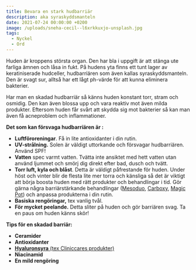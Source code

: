 ```yaml
---
title: Bevara en stark hudbarriär
description: aka syraskyddsmanteln
date: 2021-07-24 00:00:00 +0200
image: /uploads/sneha-cecil--l6xrkkuxjo-unsplash.jpg
tags:
  - Nyckel
  - Ord
---
```

Huden är kroppens största organ. Den har bla i uppgift är att stänga ute farliga ämnen och l&aring;sa in fukt. P&aring; hudens yta finns ett tunt lager av keratiniserade hudceller, hudbarriären som även kallas syraskyddsmanteln. Den är svagt sur, allts&aring; har ett l&aring;gt ph-värde för att kunna eliminera bakterier.&nbsp;

Har man en skadad hudbarriär s&aring; känns huden konstant torr, stram och osmidig. Den kan även blossa upp och vara reaktiv mot även milda produkter. Eftersom huden f&aring;r sv&aring;rt att skydda sig mot bakterier s&aring; kan man även f&aring; acneproblem och inflammationer.

**Det som kan försvaga hudbarriären är :**

* **Luftföroreningar**. F&aring; in lite antioxidanter i din rutin.
* **UV-str&aring;lning.** Solen är väldigt uttorkande och försvagar hudbarriären. Använd SPF\!
* **Vatten** spec varmt vatten. Tvätta inte ansiktet med hett vatten utan använd ljummet och smörj dig direkt efter bad, dusch och tvätt.
* **Torr luft, kyla och bl&aring;st**. Detta är väldigt p&aring;frestande för huden. Under höst och vinter blir de flesta lite mer torra och känsliga s&aring; det är viktigt att börja boosta huden med rätt produkter och behandlingar i tid. Gör gärna n&aring;gra barriärstärkande behandlingar ([Mesoduo](/behandlingar/mesoduo/), [Carboxy](/behandlingar/cliniccare-carboxy-terapi/), [Magic Pot](/ansiktsbehandlingar-magic-pot/)) och anpassa produkterna i din rutin.
* **Basiska rengöringar,** tex vanlig tv&aring;l.&nbsp;
* **För mycket peelande.** Detta sliter p&aring; huden och gör barriären svag. Ta en paus om huden känns skör\!

**Tips för en skadad barriär:**

* **Ceramider**
* **Antioxidanter**
* [**Hyaluronsyra**](/produkter/)[&nbsp;(tex Cliniccares produkter)](__notset__)
* **Niacinamid**
* **En mild rengöring**

&nbsp;
